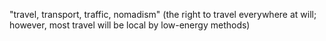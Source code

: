 ---
---

"travel, transport, traffic, nomadism" (the right to travel everywhere at will; however, most travel will be local by low-energy methods) 
